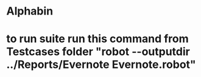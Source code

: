 # Alphabin
# to run suite run this command from Testcases folder "robot --outputdir ../Reports/Evernote Evernote.robot"
#
